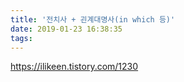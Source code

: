 ```yaml
---
title: '전치사 + 괸계대명사(in which 등)'
date: 2019-01-23 16:38:35
tags:
---
```


https://ilikeen.tistory.com/1230

<!-- more -->